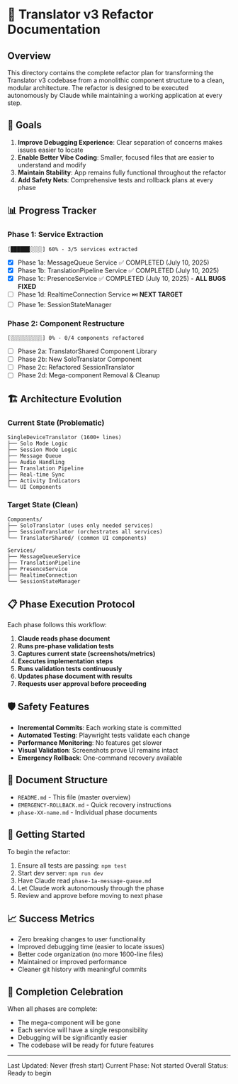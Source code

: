 # 🚀 Translator v3 Refactor Documentation

## Overview

This directory contains the complete refactor plan for transforming the Translator v3 codebase from a monolithic component structure to a clean, modular architecture. The refactor is designed to be executed autonomously by Claude while maintaining a working application at every step.

## 🎯 Goals

1. **Improve Debugging Experience**: Clear separation of concerns makes issues easier to locate
2. **Enable Better Vibe Coding**: Smaller, focused files that are easier to understand and modify
3. **Maintain Stability**: App remains fully functional throughout the refactor
4. **Add Safety Nets**: Comprehensive tests and rollback plans at every phase

## 📊 Progress Tracker

### Phase 1: Service Extraction
```
[██████░░░░] 60% - 3/5 services extracted
```
- [x] Phase 1a: MessageQueue Service ✅ COMPLETED (July 10, 2025)
- [x] Phase 1b: TranslationPipeline Service ✅ COMPLETED (July 10, 2025)
- [x] Phase 1c: PresenceService ✅ COMPLETED (July 10, 2025) - **ALL BUGS FIXED**
- [ ] Phase 1d: RealtimeConnection Service ⏭️ **NEXT TARGET**
- [ ] Phase 1e: SessionStateManager

### Phase 2: Component Restructure
```
[░░░░░░░░░░] 0% - 0/4 components refactored
```
- [ ] Phase 2a: TranslatorShared Component Library
- [ ] Phase 2b: New SoloTranslator Component
- [ ] Phase 2c: Refactored SessionTranslator
- [ ] Phase 2d: Mega-component Removal & Cleanup

## 🏗️ Architecture Evolution

### Current State (Problematic)
```
SingleDeviceTranslator (1600+ lines)
├── Solo Mode Logic
├── Session Mode Logic
├── Message Queue
├── Audio Handling
├── Translation Pipeline
├── Real-time Sync
├── Activity Indicators
└── UI Components
```

### Target State (Clean)
```
Components/
├── SoloTranslator (uses only needed services)
├── SessionTranslator (orchestrates all services)
└── TranslatorShared/ (common UI components)

Services/
├── MessageQueueService
├── TranslationPipeline
├── PresenceService
├── RealtimeConnection
└── SessionStateManager
```

## 📋 Phase Execution Protocol

Each phase follows this workflow:

1. **Claude reads phase document**
2. **Runs pre-phase validation tests**
3. **Captures current state (screenshots/metrics)**
4. **Executes implementation steps**
5. **Runs validation tests continuously**
6. **Updates phase document with results**
7. **Requests user approval before proceeding**

## 🛡️ Safety Features

- **Incremental Commits**: Each working state is committed
- **Automated Testing**: Playwright tests validate each change
- **Performance Monitoring**: No features get slower
- **Visual Validation**: Screenshots prove UI remains intact
- **Emergency Rollback**: One-command recovery available

## 📁 Document Structure

- `README.md` - This file (master overview)
- `EMERGENCY-ROLLBACK.md` - Quick recovery instructions
- `phase-XX-name.md` - Individual phase documents

## 🚀 Getting Started

To begin the refactor:
1. Ensure all tests are passing: `npm test`
2. Start dev server: `npm run dev`
3. Have Claude read `phase-1a-message-queue.md`
4. Let Claude work autonomously through the phase
5. Review and approve before moving to next phase

## 📈 Success Metrics

- Zero breaking changes to user functionality
- Improved debugging time (easier to locate issues)
- Better code organization (no more 1600-line files)
- Maintained or improved performance
- Cleaner git history with meaningful commits

## 🎉 Completion Celebration

When all phases are complete:
- The mega-component will be gone
- Each service will have a single responsibility
- Debugging will be significantly easier
- The codebase will be ready for future features

---

Last Updated: Never (fresh start)
Current Phase: Not started
Overall Status: Ready to begin